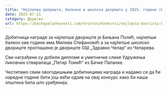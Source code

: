 ```yaml
---
title: "Најлепша дворишта, балкони и школска дворишта у 2025. години (ВИДЕО)"
date: 2025-07-21
category: Друштво
url: https://backapalankavesti.com/drustvo/konkursi/najlepsa-dvorista-balkoni-i-skolska-dvorista-u-2025-godini-video/
---
```


Добитница награде за најлепше двориште је Биљана Полић, најлепши балкон ове године има Милева Стефановић а за најлепше школско двориште проглашено је двориште ОШ „Здравко Челар“ из Челарева.

Сви награђени су добили дипломе и уметничке слике Удружења ликовних стваралаца „Петар Томић“ из Бачке Паланке.

Честитамо свим овогодишњим добитницима награда и надамо се да ће наредне године бити још већи одзив на овај конкурс како би наша општина била што уређенија.
